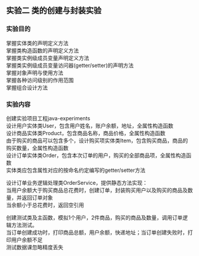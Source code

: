 ## 实验二 类的创建与封装实验
### 实验目的  
掌握实体类的声明定义方法  
掌握类构造函数的声明定义方法  
掌握类实例级成员变量声明定义方法  
掌握类实例级成员变量访问器(getter/setter)的声明方法  
掌握对象声明与使用方法  
掌握各种访问级别的作用范围     
掌握组合设计方法  

### 实验内容   
创建实验项目工程java-experiments  
设计用户实体类User，包含用户姓名，账户余额，地址，全属性构造函数  
设计商品实体类Product，包含商品名称，商品价格，全属性构造函数  
由于购买的商品可以包含多个，设计购买项实体类Item，包含购买商品，商品的购买数量，全属性构造函数  
设计订单实体类Order，包含本次订单的用户，购买的全部商品项，全属性构造函数    
实体类应包含属性对应的按命名约定编写的getter/setter方法   

设计订单业务逻辑处理类OrderService，提供静态方法实现：  
当用户余额大于购买商品总花费时，创建订单，封装购买用户以及购买的商品及数量，并返回订单对象  
当余额小于总花费时，返回空引用  

创建测试类及主函数，模拟1个用户，2件商品，购买的商品及数量，调用订单逻辑方法测试。  
当订单创建成功时，打印商品总额，用户余额，快递地址；当订单创建失败时，打印用户余额不足  
测试数据课忽略精度丢失  